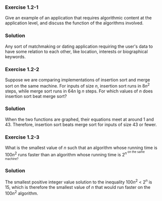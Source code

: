 ### Exercise 1.2-1

Give an example of an application that requires algorithmic content at the
application level, and discuss the function of the algorithms involved.

### Solution

Any sort of matchmaking or dating application requiring the user's data to have
some relation to each other, like location, interests or biographical keywords.

### Exercise 1.2-2

Suppose we are comparing implementations of insertion sort and merge sort on the
same machine. For inputs of size *n*, insertion sort runs in 8*n*<sup>2</sup>
steps, while merge sort runs in 64*n*&nbsp;lg&nbsp;*n* steps. For which values
of *n* does insertion sort beat merge sort?

### Solution

When the two functions are graphed, their equations meet at around 1 and 43.
Therefore, insertion sort beats merge sort for inputs of size 43 or fewer.

### Exercise 1.2-3

What is the smallest value of *n* such that an algorithm whose running time is
100*n*<sup>2</sup> runs faster than an algorithm whose running time is
2<sup>*n*<sup> on the same machine?

### Solution

The smallest positive integer value solution to the inequality
100*n*<sup>2</sup> < 2<sup>*n*</sup> is 15, which is therefore the smallest
value of *n* that would run faster on the 100*n*<sup>2</sup> algorithm.
